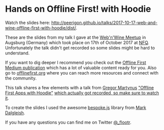 # Hands on Offline First! with Hoodie

Watch the slides here: http://peerigon.github.io/talks/2017-10-17-web-and-wine-offline-first-with-hoodie/dist/.

These are the slides from my talk I gave at the [Web'n'Wine Meetup](http://webandwine.org) in Augsburg (Germany) which took place on 17th of October 2017 at [NFQ](http://www.nfq.de). Unfortunately the talk didn't get recorded so some slides might be hard to understand.

If you want to dig deeper I recommend you check out the [Offline First Medium publication](https://medium.com/offline-camp) which has a lot of valuable content ready for you. Also go to [offlinefirst.org](http://offlinefirst.org) where you can reach more resources and connect with the community.

This talk shares a few elements with a talk from [Gregor Martynus](https://twitter.com/gr2m) ["Offline First Apps with Hoodie"](https://speakerdeck.com/gr2m/building-offline-first-apps-with-hoodie) [which actually got recorded, so make sure to watch it](https://www.youtube.com/watch?v=TSDyxtVbbME).

To create the slides I used the awesome [bespoke.js](https://github.com/bespokejs/bespoke) library from [Mark Dalgleish](https://twitter.com/markdalgleish).

If you have any questions you can find me on Twitter [@_flootr](https://twitter.com/_flootr).
